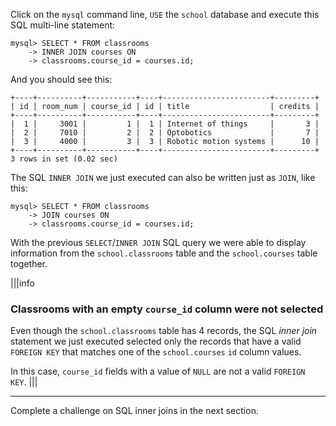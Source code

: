 Click on the `mysql` command line, `USE` the `school` database and execute this SQL multi-line statement: 

```
mysql> SELECT * FROM classrooms
    -> INNER JOIN courses ON
    -> classrooms.course_id = courses.id;
```

And you should see this:

```
+----+----------+-----------+----+------------------------+---------+
| id | room_num | course_id | id | title                  | credits |
+----+----------+-----------+----+------------------------+---------+
|  1 |     3001 |         1 |  1 | Internet of things     |       3 |
|  2 |     7010 |         2 |  2 | Optobotics             |       7 |
|  3 |     4000 |         3 |  3 | Robotic motion systems |      10 |
+----+----------+-----------+----+------------------------+---------+
3 rows in set (0.02 sec)
```

The SQL `INNER JOIN` we just executed can also be written just as `JOIN`, like this: 

```
mysql> SELECT * FROM classrooms
    -> JOIN courses ON
    -> classrooms.course_id = courses.id;
```

With the previous `SELECT`/`INNER JOIN` SQL query we were able to display information from the `school.classrooms` table and the `school.courses` table together.

|||info
### Classrooms with an empty `course_id` column were not selected

Even though the `school.classrooms` table has 4 records, the SQL _inner join_ statement we just executed selected only the records that have a valid `FOREIGN KEY` that matches one of the `school.courses` `id` column values.

In this case, `course_id` fields with a value of `NULL` are not a valid `FOREIGN KEY`. 
|||


---
Complete a challenge on SQL inner joins in the next section.
